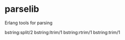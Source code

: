 parselib
========

Erlang tools for parsing

bstring:split/2
bstring:ltrim/1
bstring:rtrim/1
bstring:trim/1
